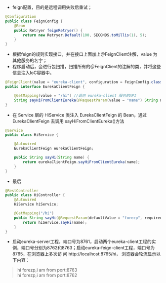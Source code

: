 + feign配置，目的是远程调用失败后重试；
```java
@Configuration
public class FeignConfig {
    @Bean
    public Retryer feignRetryer() {
        return new Retryer.Default(100, SECONDS.toMillis(1), 5);
    }
}
```  
+ 根据feign的规则实现接口，并在接口上面加上＠FeignClient注解，value 为其他服务的名字；
+ 程序启动后，会进行包扫描，扫描所有的＠FeignClient的注解的类，并将这些信息注入IoC容器中。
```java
@FeignClient(value = "eureka-client", configuration = FeignConfig.class)
public interface EurekaClientFeign {

    @GetMapping(value = "/hi") //调用 eureka-client 服务的API
    String sayHiFromClientEureka(@RequestParam(value = "name") String name); 
}
```  
+ 在 Service 层的 HiService 类注入 EurekaClientFeign 的 Bean，通过 EurekaClientFeign 去调用 sayHiFromClientEureka()方法
```java
@Service
public class HiService {

    @Autowired
    EurekaClientFeign eurekaClientFeign;

    public String sayHi(String name) {
        return eurekaClientFeign.sayHiFromClientEureka(name);
    }
}
```  
+ 最后
```java
@RestController
public class HiController {
    @Autowired
    HiService hiService;

    @GetMapping("/hi")
    public String sayHi(@RequestParam(defaultValue = "forezp", required = false) String name) {
        return hiService.sayHi(name);
    }
}
```  
+ 启动eureka-server工程，端口号为8761，启动两个eureka-client工程的实例，端口号分别为8762和8763；启动eureka-feign-client工程，端口号为8765，在浏览器上多次访 问 http://localhost:8765/hi， 浏览器会轮流显示以下内容：
> hi forezp,i am from port:8763  
> hi forezp,i am from port:8762

